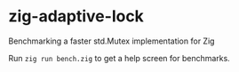 # zig-adaptive-lock
Benchmarking a faster std.Mutex implementation for Zig

Run `zig run bench.zig` to get a help screen for benchmarks.
